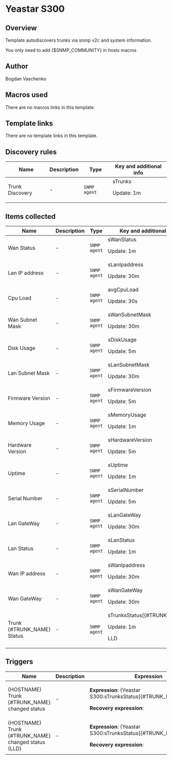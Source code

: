 # Yeastar S300

## Overview

Template autodiscovers trunks via snmp v2c and system information.


 


You only need to add {$SNMP\_COMMUNITY} in hosts macros



## Author

Bogdan Vaschenko

## Macros used

There are no macros links in this template.

## Template links

There are no template links in this template.

## Discovery rules

|Name|Description|Type|Key and additional info|
|----|-----------|----|----|
|Trunk Discovery|<p>-</p>|`SNMP agent`|sTrunks<p>Update: 1m</p>|


## Items collected

|Name|Description|Type|Key and additional info|
|----|-----------|----|----|
|Wan Status|<p>-</p>|`SNMP agent`|sWanStatus<p>Update: 1m</p>|
|Lan IP address|<p>-</p>|`SNMP agent`|sLanIpaddress<p>Update: 30m</p>|
|Cpu Load|<p>-</p>|`SNMP agent`|avgCpuLoad<p>Update: 30s</p>|
|Wan Subnet Mask|<p>-</p>|`SNMP agent`|sWanSubnetMask<p>Update: 30m</p>|
|Disk Usage|<p>-</p>|`SNMP agent`|sDiskUsage<p>Update: 5m</p>|
|Lan Subnet Mask|<p>-</p>|`SNMP agent`|sLanSubnetMask<p>Update: 30m</p>|
|Firmware Version|<p>-</p>|`SNMP agent`|sFirmwareVersion<p>Update: 5m</p>|
|Memory Usage|<p>-</p>|`SNMP agent`|sMemoryUsage<p>Update: 1m</p>|
|Hardware Version|<p>-</p>|`SNMP agent`|sHardwareVersion<p>Update: 5m</p>|
|Uptime|<p>-</p>|`SNMP agent`|sUptime<p>Update: 1m</p>|
|Serial Number|<p>-</p>|`SNMP agent`|sSerialNumber<p>Update: 5m</p>|
|Lan GateWay|<p>-</p>|`SNMP agent`|sLanGateWay<p>Update: 30m</p>|
|Lan Status|<p>-</p>|`SNMP agent`|sLanStatus<p>Update: 1m</p>|
|Wan IP address|<p>-</p>|`SNMP agent`|sWanIpaddress<p>Update: 30m</p>|
|Wan GateWay|<p>-</p>|`SNMP agent`|sWanGateWay<p>Update: 30m</p>|
|Trunk {#TRUNK_NAME} Status|<p>-</p>|`SNMP agent`|sTrunksStatus[{#TRUNK_INDEX}]<p>Update: 1m</p><p>LLD</p>|


## Triggers

|Name|Description|Expression|Priority|
|----|-----------|----------|--------|
|{HOSTNAME} Trunk {#TRUNK_NAME} changed status|<p>-</p>|<p>**Expression**: {Yeastar S300:sTrunksStatus[{#TRUNK_INDEX}].diff()}=1</p><p>**Recovery expression**: </p>|high|
|{HOSTNAME} Trunk {#TRUNK_NAME} changed status (LLD)|<p>-</p>|<p>**Expression**: {Yeastar S300:sTrunksStatus[{#TRUNK_INDEX}].diff()}=1</p><p>**Recovery expression**: </p>|high|
